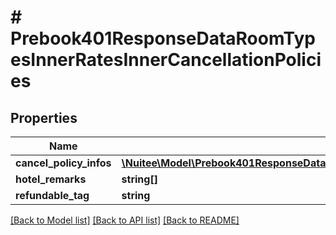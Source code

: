 # # Prebook401ResponseDataRoomTypesInnerRatesInnerCancellationPolicies

## Properties

Name | Type | Description | Notes
------------ | ------------- | ------------- | -------------
**cancel_policy_infos** | [**\Nuitee\Model\Prebook401ResponseDataRoomTypesInnerRatesInnerCancellationPoliciesCancelPolicyInfosInner[]**](Prebook401ResponseDataRoomTypesInnerRatesInnerCancellationPoliciesCancelPolicyInfosInner.md) |  | [optional]
**hotel_remarks** | **string[]** |  | [optional]
**refundable_tag** | **string** |  | [optional]

[[Back to Model list]](../../README.md#models) [[Back to API list]](../../README.md#endpoints) [[Back to README]](../../README.md)
